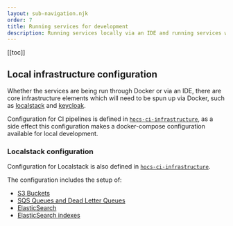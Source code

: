```yaml
---
layout: sub-navigation.njk
order: 7
title: Running services for development
description: Running services locally via an IDE and running services with Docker.
---
```


[[toc]]

## Local infrastructure configuration
Whether the services are being run through Docker or via an IDE, there are core infrastructure elements which will need to be spun up via Docker, such as [localstack](https://github.com/localstack/localstack) and [keycloak](https://github.com/keycloak/keycloak).

Configuration for CI pipelines is defined in [`hocs-ci-infrastructure`](https://github.com/UKHomeOffice/hocs-ci-infrastructure), as a side effect this configuration makes a docker-compose configuration available for local development.

### Localstack configuration
Configuration for Localstack is also defined in [`hocs-ci-infrastructure`](https://github.com/UKHomeOffice/hocs-ci-infrastructure/tree/main/localstack).

The configuration includes the setup of:
- [S3 Buckets](https://github.com/UKHomeOffice/hocs-ci-infrastructure/blob/main/localstack/1-setup-buckets.sh)
- [SQS Queues and Dead Letter Queues](https://github.com/UKHomeOffice/hocs-ci-infrastructure/blob/main/localstack/2-setup-queues.sh)
- [ElasticSearch](https://github.com/UKHomeOffice/hocs-ci-infrastructure/blob/main/localstack/3-setup-elastic.sh)
- [ElasticSearch indexes](https://github.com/UKHomeOffice/hocs-ci-infrastructure/blob/main/localstack/4-setup_index.sh)
